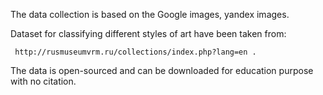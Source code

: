The data collection is based on the Google images, yandex images. 

Dataset for classifying different styles of art have been taken from: 

      
     http://rusmuseumvrm.ru/collections/index.php?lang=en .
 

The data is open-sourced and can be downloaded for education purpose with no citation.
